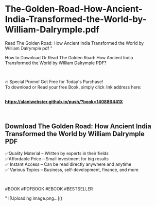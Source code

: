 # The-Golden-Road-How-Ancient-India-Transformed-the-World-by-William-Dalrymple.pdf
Read The Golden Road: How Ancient India Transformed the World by William Dalrymple pdf
"<p>How to Download Or Read The Golden Road: How Ancient India Transformed the World by William Dalrymple PDF?</p>
<p>&nbsp;</p>
<p>&#128293;  Special Promo! Get Free for Today's Purchase!<br />To download or Read your free Book, simply click link address here:&nbsp;<br />&nbsp;</p>
<p><a href=""https://alaniwebster.github.io/push/?book=140886441X""><strong>https://alaniwebster.github.io/push/?book=140886441X</strong></a></p>
<p>&nbsp;</p>
<h2>Download The Golden Road: How Ancient India Transformed the World by William Dalrymple PDF</h2>
<p>&#x2705;Quality Material &ndash; Written by experts in their fields<br />&#x2705;Affordable Price &ndash; Small investment for big results<br />&#x2705; Instant Access &ndash; Can be read directly anywhere and anytime<br />&#x2705; Various Topics &ndash; Business, self-development, finance, and more</p>
<p>&nbsp;</p>
<p>#BOOK #PDFBOOK #EBOOK #BESTSELLER</p>
"
![Uploading image.png…]()
